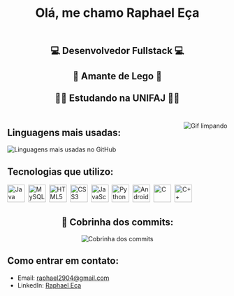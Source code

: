 <h1 align="center">Olá, me chamo Raphael Eça</h1>

<h2 align="center">
  <br>
    💻 Desenvolvedor Fullstack 💻
  <br>
  <br>
    🎲 Amante de Lego 🎲
  <br>
  <br>
    👨‍🎓 Estudando na UNIFAJ 👨‍🎓
  <br>
  <br>
</h2>

<img align="right" src="https://media.tenor.com/Cz3jrXfCoO4AAAAi/jiliaenfa-clubpenguinclean.gif" title="Apenas limpando" alt="Gif limpando"/>

<h2>Linguagens mais usadas:</h2>
<p>
  <img src="https://github-readme-stats.vercel.app/api/top-langs/?username=defaeca&layout=compact&theme=dark" alt="Linguagens mais usadas no GitHub" />
</p>

<h2>Tecnologias que utilizo:</h2>
<p>
  <img src="https://cdn.jsdelivr.net/gh/devicons/devicon/icons/java/java-original.svg" title="Java" alt="Java" width="40" height="40"/>&nbsp;
  <img src="https://cdn.jsdelivr.net/gh/devicons/devicon/icons/mysql/mysql-original.svg" title="MySQL" alt="MySQL" width="40" height="40"/>&nbsp;
  <img src="https://cdn.jsdelivr.net/gh/devicons/devicon/icons/html5/html5-original.svg" title="HTML5" alt="HTML5" width="40" height="40"/>&nbsp;
  <img src="https://cdn.jsdelivr.net/gh/devicons/devicon/icons/css3/css3-original.svg" title="CSS3" alt="CSS3" width="40" height="40"/>&nbsp;
  <img src="https://cdn.jsdelivr.net/gh/devicons/devicon/icons/javascript/javascript-original.svg" title="JavaScript" alt="JavaScript" width="40" height="40"/>&nbsp;
  <img src="https://cdn.jsdelivr.net/gh/devicons/devicon/icons/python/python-original.svg" title="Python" alt="Python" width="40" height="40"/>&nbsp;
  <img src="https://cdn.jsdelivr.net/gh/devicons/devicon/icons/android/android-original.svg" title="Android" alt="Android" width="40" height="40"/>&nbsp;
  <img src="https://cdn.jsdelivr.net/gh/devicons/devicon/icons/c/c-original.svg" title="C" alt="C" width="40" height="40"/>&nbsp;
  <img src="https://cdn.jsdelivr.net/gh/devicons/devicon/icons/cplusplus/cplusplus-original.svg" title="C++" alt="C++" width="40" height="40"/>&nbsp;
</p>

<h2 align="center">🐍 Cobrinha dos commits:</h2>
<p align="center">
  <img src="https://raw.githubusercontent.com/defaeca/output/main/github-contribution-grid-snake.svg" alt="Cobrinha dos commits" />
</p>

<h2>Como entrar em contato:</h2>
<ul>
  <li>Email: <a href="mailto:raphael2904@gmail.com">raphael2904@gmail.com</a></li>
  <li>LinkedIn: <a href="https://www.linkedin.com/in/raphaele%C3%A7a/">Raphael Eça</a></li>
</ul>
